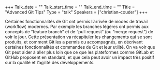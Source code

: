 +++
Talk_date = ""
Talk_start_time = ""
Talk_end_time = ""
Title = "Advanced Git Tips"
Type = "talk"
Speakers = ["christian-couder"]
+++

Certaines fonctionnalités de Git ont permis l’arrivée de modes de travail (workflow) modernes. Par exemple les branches légères ont permis aux concepts de “feature branch” et de “pull request” (ou “merge request”) de voir le jour. Cette présentation va récapituler les changements qui se sont produits, et comment Git les a permis ou accompagnés, en décrivant certaines fonctionnalités et commandes de Git et leur utilité. On va voir que Git peut aider à aller plus loin que ce que les plateformes comme GitLab et GitHub proposent en standard, et que cela peut avoir un impact très positif sur la qualité et l’agilité des développements.
